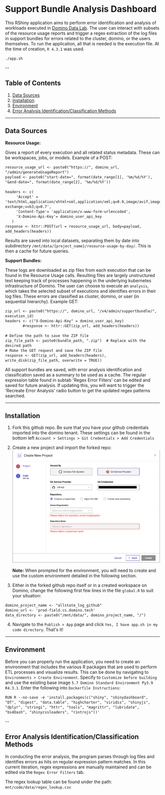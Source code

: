 # Support Bundle Analysis Dashboard

This RShiny application aims to perform error identification and analysis of workloads executed in [Domino Data Lab](https://domino.ai/). The user can interact with subsets of the resource usage reports and trigger a regex extraction of the log files in support bundles for errors related to the cluster, domino, or the users themselves. To run the application, all that is needed is the execution file. At the time of creation, `R 4.3.1` was used.

```
./app.sh
```

--

## Table of Contents

1. [Data Sources](#data-sources)
2. [Installation](#installation)
3. [Environment](#environment) 
4. [Error Analysis Identification/Classification Methods](#error-analysis-identificationclassification-methods)
   
---

## Data Sources

<b>Resource Usage:</b>

Gives a report of every execution and all related status metadata. These can be workspaces, jobs, or models. Example of a POST:

```
resource_usage_url <- paste0("https://", domino_url, "/admin/generateUsageReport")
payload <- paste0("start-date=", format(date_range[1], '%m/%d/%Y'), "&end-date=", format(date_range[2], '%m/%d/%Y'))
   
headers <- c(
     'Accept' = 'text/html,application/xhtml+xml,application/xml;q=0.9,image/avif,image/webp,image/apng,*/*;q=0.8,application/signed-exchange;v=b3;q=0.7',
     'Content-Type'= 'application/x-www-form-urlencoded',
     'X-Domino-Api-Key'= domino_user_api_key
   )
response <- httr::POST(url = resource_usage_url, body=payload, add_headers(headers))
```

Results are saved into local datasets, separating them by date into subdirectory `/mnt/data/{project_name}/resource-usage-by-day/`. This is then a cache for future queries.

<b>Support Bundles:</b>

These logs are downloaded as zip files from each execution that can be found in the Resource Usage calls. Resulting files are largely unstructured text keeping track of processes happening in the underlying kubernetes infrastructure of Domino. The user can choose to execute an `analysis`, which takes the selected subset of executions and identifies errors in their log files. These errors are classified as cluster, domino, or user (in sequential hierarchy). Example GET:

```
zip_url <- paste0("https://", domino_url, "/v4/admin/supportbundle/", execution_id)
headers <- c("X-Domino-Api-Key" = domino_user_api_key)
        #response <- httr::GET(zip_url, add_headers(headers))
        
# Define the path to save the ZIP file
zip_file_path <- paste0(bundle_path, ".zip")  # Replace with the desired path
# Make the GET request and save the ZIP file
response <- GET(zip_url, add_headers(headers), write_disk(zip_file_path, overwrite = TRUE))
```

All support bundles are saved, with error analysis identification and classification saved as a summary to be used as a cache. The regular expression table found in subtab 'Regex Error Filters' can be edited and saved for future analysis. If updating this, you will want to trigger the 'Recreate Error Analysis' radio button to get the updated regex patterns searched.

---

## Installation

1. Fork this github repo. Be sure that you have your github credentials imported into the domino tenant. These settings can be found in the bottom left `Account > Settings > Git Credentials > Add Credentials`
2. Create a new project and import the forked repo:
![](./www/add_git_credentials.png)

   <b>Note:</b> When prompted for the environment, you will need to create and use the custom environment detailed in the following section.
4. Either in the forked github repo itself or in a created workspace on Domino, change the following first few lines in the file `global.R` to suit your situation:
```
domino_project_name <- "allstate_log_github"
domino_url <- 'prod-field.cs.domino.tech'
data_directory <- paste0("/mnt/data/", domino_project_name, "/")
```

4. Navigate to the `Publish > App` page and click `Yes, I have app.sh in my code directory`. That's it!

---

## Environment

Before you can properly run the application, you need to create an environment that includes the various R packages that are used to perform ETL processes and visualize results. This can be done by navigating to `Environments > Create Environment`. Specify to `Customize before building` and use the existing base image `5.7 Domino Standard Environment Py3.9 R4.3.1`. Enter the following into `Dockerfile Instructions`:


```
RUN R --no-save -e 'install.packages(c("shiny", "shinydashboard", "DT", "digest", "data.table", "highcharter", "viridis", "shinyjs", "dplyr", "stringi", "httr", "tools", "magrittr", "lubridate", "bs4Dash", "shinycssloaders", "rintrojs"))'
```

--

## Error Analysis Identification/Classification Methods

In conducting the error analysis, the program parses through log files and identifies errors as hits on regular expression pattern matches. In this current iteration, regex expressions are manually maintained and can be edited via the `Regex Error Filters` tab.

The regex lookup table can be found under the path: `mnt/code/data/regex_lookup.csv`
